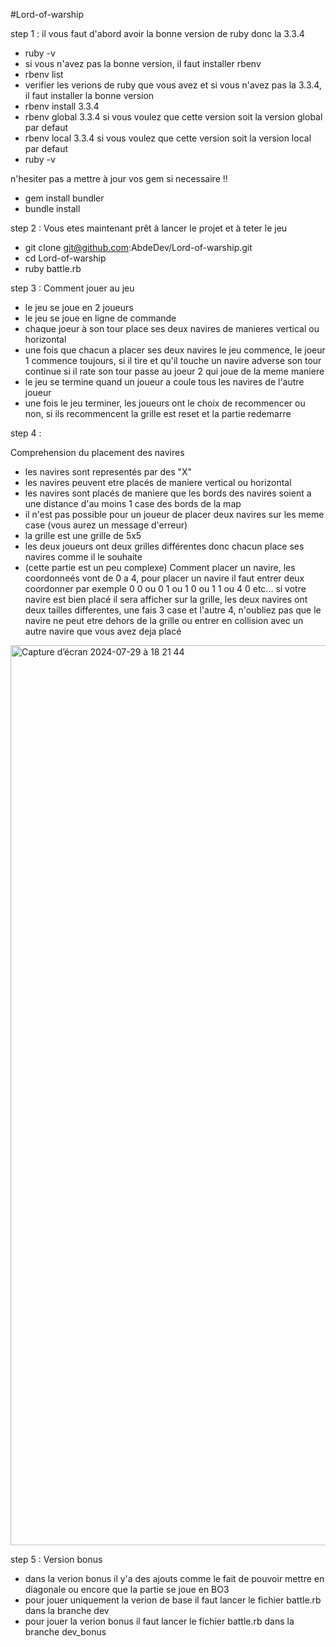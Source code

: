 #Lord-of-warship

step 1 : 
il vous faut d'abord avoir la bonne version de ruby donc la 3.3.4

- ruby -v
- si vous n'avez pas la bonne version, il faut installer rbenv
- rbenv list
- verifier les verions de ruby que vous avez et si vous n'avez pas la 3.3.4, il faut installer la bonne version
- rbenv install 3.3.4
- rbenv global 3.3.4 si vous voulez que cette version soit la version global par defaut
- rbenv local 3.3.4 si vous voulez que cette version soit la version local par defaut
- ruby -v

n'hesiter pas a mettre à jour vos gem si necessaire !!
-  gem install bundler
-  bundle install

step 2 : 
Vous etes maintenant prêt à lancer le projet et à teter le jeu

- git clone git@github.com:AbdeDev/Lord-of-warship.git
- cd Lord-of-warship
- ruby battle.rb

step 3 : 
Comment jouer au jeu 

- le jeu se joue en 2 joueurs
- le jeu se joue en ligne de commande
- chaque joeur à son tour place ses deux navires de manieres vertical ou horizontal
- une fois que chacun a placer ses deux navires le jeu commence, le joeur 1 commence toujours, si il tire et qu'il touche un navire adverse son tour continue si il rate son tour passe au joeur 2 qui joue de la meme maniere
- le jeu se termine quand un joueur a coule tous les navires de l'autre joueur
- une fois le jeu terminer, les joueurs ont le choix de recommencer ou non, si ils recommencent la grille est reset et la partie redemarre

step 4 : 

Comprehension du placement des navires

- les navires sont representés par des "X"
- les navires peuvent etre placés de maniere vertical ou horizontal
- les navires sont placés de maniere que les bords des navires soient a une distance d'au moins 1 case des bords de la map
- il n'est pas possible pour un joueur de placer deux navires sur les meme case (vous aurez un message d'erreur)
- la grille est une grille de 5x5
- les deux joueurs ont deux grilles différentes donc chacun place ses navires comme il le souhaite
- (cette partie est un peu complexe) Comment placer un navire, les coordonneés vont de 0 a 4, pour placer un navire il faut entrer deux coordonner par exemple 0 0 ou 0 1 ou 1 0 ou 1 1 ou 4 0 etc... si votre navire est bien placé il sera afficher sur la grille, les deux navires ont deux tailles differentes, une fais 3 case et l'autre 4, n'oubliez pas que le navire ne peut etre dehors de la grille ou entrer en collision avec un autre navire que vous avez deja placé

<img width="1440" alt="Capture d’écran 2024-07-29 à 18 21 44" src="https://github.com/user-attachments/assets/c317e819-e8a6-4943-b5e3-3848a68b34c5">

step 5 : 
Version bonus  

- dans la verion bonus il y'a des ajouts comme le fait de pouvoir mettre en diagonale ou encore que la partie se joue en BO3 
- pour jouer uniquement la verion de base il faut lancer le fichier battle.rb dans la branche dev
- pour jouer la verion bonus il faut lancer le fichier battle.rb dans la branche dev_bonus

  
